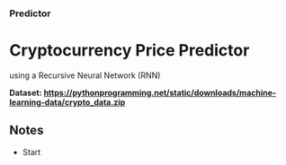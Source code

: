 ### Predictor

# Cryptocurrency Price Predictor

using a Recursive Neural Network (RNN)

**Dataset: https://pythonprogramming.net/static/downloads/machine-learning-data/crypto_data.zip**

## Notes
- Start